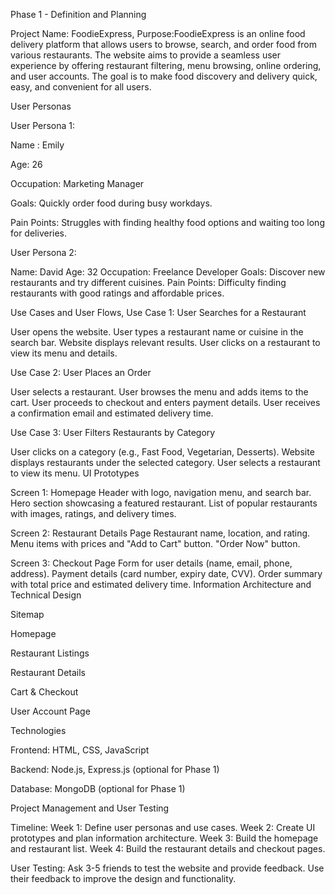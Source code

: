 Phase 1 - Definition and Planning

Project Name: FoodieExpress,
Purpose:FoodieExpress is an online food delivery platform that allows users to browse, search, and order food from various restaurants. The website aims to provide a seamless user experience by offering restaurant filtering, menu browsing, online ordering, and user accounts. The goal is to make food discovery and delivery quick, easy, and convenient for all users.

User Personas

User Persona 1:

Name : Emily

Age: 26

Occupation: Marketing Manager

Goals: Quickly order food during busy workdays.

Pain Points: Struggles with finding healthy food options and waiting too long for deliveries.


User Persona 2:

Name: David
Age: 32
Occupation: Freelance Developer
Goals: Discover new restaurants and try different cuisines.
Pain Points: Difficulty finding restaurants with good ratings and affordable prices.

Use Cases and User Flows,
Use Case 1: User Searches for a Restaurant

User opens the website.
User types a restaurant name or cuisine in the search bar.
Website displays relevant results.
User clicks on a restaurant to view its menu and details.

Use Case 2: User Places an Order

User selects a restaurant.
User browses the menu and adds items to the cart.
User proceeds to checkout and enters payment details.
User receives a confirmation email and estimated delivery time.

Use Case 3: User Filters Restaurants by Category

User clicks on a category (e.g., Fast Food, Vegetarian, Desserts).
Website displays restaurants under the selected category.
User selects a restaurant to view its menu.
UI Prototypes

Screen 1: Homepage
Header with logo, navigation menu, and search bar.
Hero section showcasing a featured restaurant.
List of popular restaurants with images, ratings, and delivery times.

Screen 2: Restaurant Details Page
Restaurant name, location, and rating.
Menu items with prices and "Add to Cart" button.
"Order Now" button.

Screen 3: Checkout Page
Form for user details (name, email, phone, address).
Payment details (card number, expiry date, CVV).
Order summary with total price and estimated delivery time.
Information Architecture and Technical Design

Sitemap

Homepage

Restaurant Listings

Restaurant Details

Cart & Checkout

User Account Page

Technologies

Frontend: HTML, CSS, JavaScript

Backend: Node.js, Express.js (optional for Phase 1)

Database: MongoDB (optional for Phase 1)

Project Management and User Testing

Timeline:
Week 1: Define user personas and use cases.
Week 2: Create UI prototypes and plan information architecture.
Week 3: Build the homepage and restaurant list.
Week 4: Build the restaurant details and checkout pages.

User Testing:
Ask 3-5 friends to test the website and provide feedback.
Use their feedback to improve the design and functionality.
